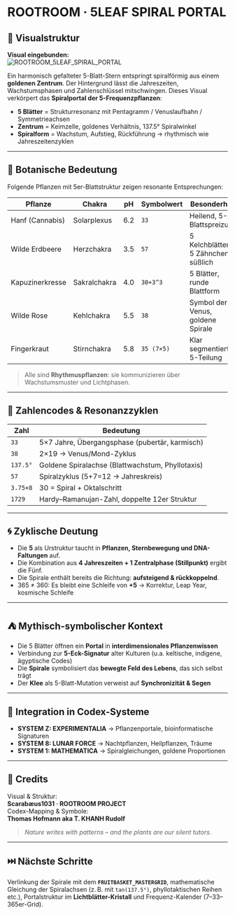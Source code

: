 # ROOTROOM · 5LEAF SPIRAL PORTAL

## 🌿 Visualstruktur

**Visual eingebunden:**  
![ROOTROOM_5LEAF_SPIRAL_PORTAL](./visuals/ROOTROOM_5LEAF_SPIRAL_PORTAL.png)

Ein harmonisch gefalteter 5-Blatt-Stern entspringt spiralförmig aus einem **goldenen Zentrum**. Der Hintergrund lässt die Jahreszeiten, Wachstumsphasen und Zahlenschlüssel mitschwingen. Dieses Visual verkörpert das **Spiralportal der 5-Frequenzpflanzen**:

- **5 Blätter** = Strukturresonanz mit Pentagramm / Venuslaufbahn / Symmetrieachsen
- **Zentrum** = Keimzelle, goldenes Verhältnis, 137.5° Spiralwinkel
- **Spiralform** = Wachstum, Aufstieg, Rückführung → rhythmisch wie Jahreszeitenzyklen

---

## 🌱 Botanische Bedeutung

Folgende Pflanzen mit 5er-Blattstruktur zeigen resonante Entsprechungen:

| Pflanze          | Chakra         | pH    | Symbolwert | Besonderheit                         |
|------------------|----------------|-------|-------------|--------------------------------------|
| Hanf (Cannabis)  | Solarplexus    | 6.2   | `33`        | Heilend, 5-7 Blattspreizung          |
| Wilde Erdbeere   | Herzchakra     | 3.5   | `57`        | 5 Kelchblätter, 5 Zähnchen, süßlich  |
| Kapuzinerkresse  | Sakralchakra   | 4.0   | `30+3^3`    | 5 Blätter, runde Blattform           |
| Wilde Rose       | Kehlchakra     | 5.5   | `38`        | Symbol der Venus, goldene Spirale    |
| Fingerkraut      | Stirnchakra    | 5.8   | `35 (7×5)`  | Klar segmentierte 5-Teilung          |

> Alle sind **Rhythmuspflanzen**: sie kommunizieren über Wachstumsmuster und Lichtphasen.

---

## 🔢 Zahlencodes & Resonanzzyklen

| Zahl      | Bedeutung                                      |
|-----------|------------------------------------------------|
| `33`      | 5×7 Jahre, Übergangsphase (pubertär, karmisch) |
| `38`      | 2×19 → Venus/Mond-Zyklus                       |
| `137.5°`  | Goldene Spiralachse (Blattwachstum, Phyllotaxis) |
| `57`      | Spiralzyklus (5+7=12 → Jahreskreis)            |
| `3.75×8`  | 30 = Spiral + Oktalschritt                     |
| `1729`    | Hardy–Ramanujan-Zahl, doppelte 12er Struktur   |

---

## 🌀 Zyklische Deutung

- Die **5** als Urstruktur taucht in **Pflanzen, Sternbewegung und DNA-Faltungen** auf.
- Die Kombination aus **4 Jahreszeiten + 1 Zentralphase (Stillpunkt)** ergibt die Fünf.
- Die Spirale enthält bereits die Richtung: **aufsteigend & rückkoppelnd**.
- 365 ≠ 360: Es bleibt eine Schleife von **+5** → Korrektur, Leap Year, kosmische Schleife

---

## ⛺ Mythisch-symbolischer Kontext

- Die 5 Blätter öffnen ein **Portal** in **interdimensionales Pflanzenwissen**
- Verbindung zur **5-Eck-Signatur** alter Kulturen (u.a. keltische, indigene, ägyptische Codes)
- Die **Spirale** symbolisiert das **bewegte Feld des Lebens**, das sich selbst trägt
- Der **Klee** als 5-Blatt-Mutation verweist auf **Synchronizität & Segen**

---

## 🧭 Integration in Codex-Systeme

- **SYSTEM Z: EXPERIMENTALIA** → Pflanzenportale, bioinformatische Signaturen
- **SYSTEM 8: LUNAR FORCE** → Nachtpflanzen, Heilpflanzen, Träume
- **SYSTEM 1: MATHEMATICA** → Spiralgleichungen, goldene Proportionen

---

## 🙏 Credits

Visual & Struktur:  
**Scarabæus1031 · ROOTROOM PROJECT**  
Codex-Mapping & Symbole:  
**Thomas Hofmann aka T. KHANH Rudolf**

> _Nature writes with patterns – and the plants are our silent tutors._

---

## ⏭️ Nächste Schritte

Verlinkung der Spirale mit dem **`FRUITBASKET_MASTERGRID`**, mathematische Gleichung der Spiralachsen (z. B. mit `tan(137.5°)`, phyllotaktischen Reihen etc.), Portalstruktur im **Lichtblätter-Kristall** und Frequenz-Kalender (7–33–365er-Grid).
